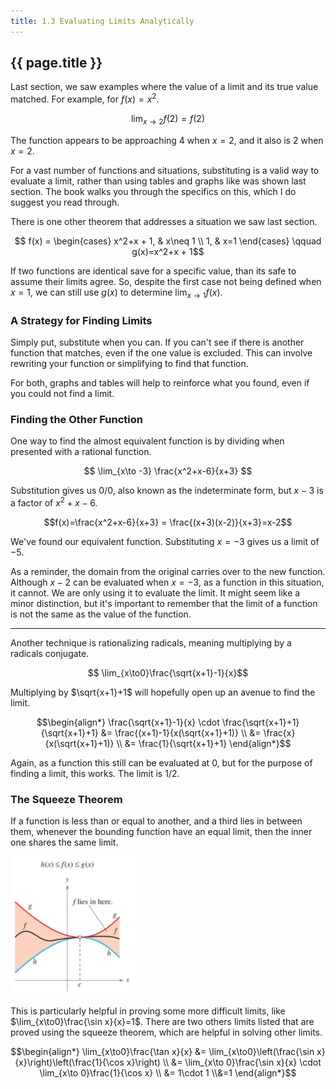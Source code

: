 ```yaml
---
title: 1.3 Evaluating Limits Analytically
---
```


## {{ page.title }}

Last section, we saw examples where the value of a limit and its true value matched. For example, for $f(x)=x^2$.

$$ \lim_{x\to2}f(2)= f(2) $$

The function appears to be approaching 4 when $x=2$, and it also is 2 when $x=2$.

For a vast number of functions and situations, substituting is a valid way to evaluate a limit, rather than using tables and graphs like was shown last section. The book walks you through the specifics on this, which I do suggest you read through.

There is one other theorem that addresses a situation we saw last section.

$$ f(x) = \begin{cases}
x^2+x + 1, & x\neq 1 \\
1, & x=1 
\end{cases} \qquad g(x)=x^2+x + 1$$

If two functions are identical save for a specific value, than its safe to assume their limits agree. So, despite the first case not being defined when $x=1$, we can still use $g(x)$ to determine $\lim_{x\to1}f(x)$.

### A Strategy for Finding Limits

Simply put, substitute when you can. If you can't see if there is another function that matches, even if the one value is excluded. This can involve rewriting your function or simplifying to find that function.

For both, graphs and tables will help to reinforce what you found, even if you could not find a limit.

### Finding the Other Function

One way to find the almost equivalent function is by dividing when presented with a rational function.

$$ \lim_{x\to -3} \frac{x^2+x-6}{x+3} $$

Substitution gives us $0/0$, also known as the indeterminate form, but $x-3$ is a factor of $x^2+x-6$.

$$f(x)=\frac{x^2+x-6}{x+3} = \frac{(x+3)(x-2)}{x+3}=x-2$$

We've found our equivalent function. Substituting $x=-3$ gives us a limit of $-5$.

As a reminder, the domain from the original carries over to the new function. Although $x-2$ can be evaluated when $x=-3$, as a function in this situation, it cannot. We are only using it to evaluate the limit. It might seem like a minor distinction, but it's important to remember that the limit of a function is not the same as the value of the function.

---

Another technique is rationalizing radicals, meaning multiplying by a radicals conjugate.

$$ \lim_{x\to0}\frac{\sqrt{x+1}-1}{x}$$

Multiplying by $\sqrt{x+1}+1$ will hopefully open up an avenue to find the limit.

$$\begin{align*}
\frac{\sqrt{x+1}-1}{x} \cdot \frac{\sqrt{x+1}+1}{\sqrt{x+1}+1} &=
\frac{(x+1)-1}{x(\sqrt{x+1}+1)} \\
 &= \frac{x}{x(\sqrt{x+1}+1)} \\
 &= \frac{1}{\sqrt{x+1}+1}
\end{align*}$$

Again, as a function this still can be evaluated at 0, but for the purpose of finding a limit, this works. The limit is $1/2$.

### The Squeeze Theorem

If a function is less than or equal to another, and a third lies in between them, whenever the bounding function have an equal limit, then the inner one shares the same limit.

<img src="../img/1.3-figure-1.21.png" width=200 alt="Figure 1.21 from text">

This is particularly helpful in proving some more difficult limits, like $\lim_{x\to0}\frac{\sin x}{x}=1$. There are two others limits listed that are proved using the squeeze theorem, which are helpful in solving other limits.

$$\begin{align*}
\lim_{x\to0}\frac{\tan x}{x} &= \lim_{x\to0}\left(\frac{\sin x}{x}\right)\left(\frac{1}{\cos x}\right) \\
&= \lim_{x\to 0}\frac{\sin x}{x} \cdot \lim_{x\to 0}\frac{1}{\cos x} \\
&= 1\cdot 1 \\&=1
\end{align*}$$